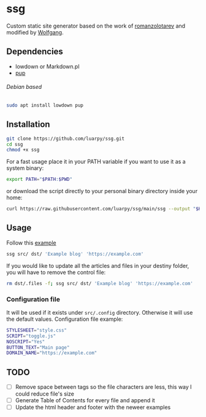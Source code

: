 # ssg

Custom static site generator based on the work of [romanzolotarev](https://www.romanzolotarev.com/ssg.html) and modified by [Wolfgang](https://www.youtube.com/watch?v=N_ttw2Dihn8).

## Dependencies

- lowdown or Markdown.pl
- [pup](https://github.com/EricChiang/pup)

###### Debian based

```sh
sudo apt install lowdown pup
```

## Installation

```sh
git clone https://github.com/luarpy/ssg.git
cd ssg
chmod +x ssg
```

For a fast usage place it in your PATH variable if you want to use it as a system binary:

```sh
export PATH="$PATH:$PWD"
```

or download the script directly to your personal binary directory inside your home:

```bash
curl https://raw.githubusercontent.com/luarpy/ssg/main/ssg --output "$HOME/.local/bin/ssg"; chmod +x "$HOME/.local/bin/ssg"

```



## Usage

Follow this [example](https://www.romanzolotarev.com/ssg.html#:~:text=bin/Markdown.pl%0A%24-,usage,-make%20sure%20ssg6)

```bash
ssg src/ dst/ 'Example blog' 'https://example.com'
```

If you would like to update all the articles and files in your destiny folder, you will have to remove the control file:

```bash
rm dst/.files -f; ssg src/ dst/ 'Example blog' 'https://example.com'
```

### Configuration file

It will be used if it exists under ```src/.config``` directory. Otherwise it will use the default values.
Configuration file example:

```bash
STYLESHEET="style.css"
SCRIPT="toggle.js" 
NOSCRIPT="Yes"
BUTTON_TEXT="Main page" 
DOMAIN_NAME="https://example.com" 
```



## TODO

- [ ] Remove space between tags so the file characters are less, this way I could reduce file's size 
- [ ] Generate Table of Contents for every file and append it
- [ ] Update the html header and footer with the neweer examples
